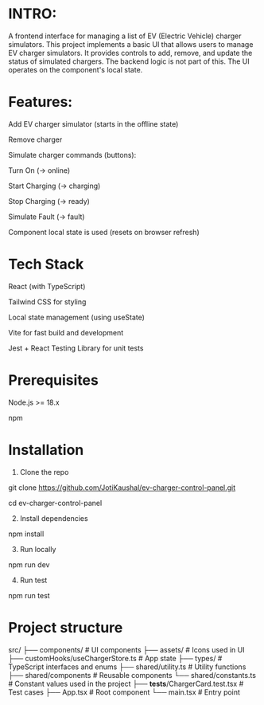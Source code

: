 # INTRO: 
A frontend interface for managing a list of EV (Electric Vehicle) charger simulators. This project implements a basic UI that allows users to manage EV charger simulators. 
It provides controls to add, remove, and update the status of simulated chargers. The backend logic is not part of this. The UI operates on the component's local state.

# Features: 
Add EV charger simulator (starts in the offline state)

Remove charger

Simulate charger commands (buttons):

Turn On (→ online)

Start Charging (→ charging)

Stop Charging (→ ready)

Simulate Fault (→ fault)

Component local state is used (resets on browser refresh)

# Tech Stack
React (with TypeScript)

Tailwind CSS for styling

Local state management (using useState)

Vite for fast build and development

Jest + React Testing Library for unit tests

# Prerequisites
Node.js >= 18.x

npm

# Installation
 1. Clone the repo
 
git clone https://github.com/JotiKaushal/ev-charger-control-panel.git

cd ev-charger-control-panel

 2. Install dependencies
 
 npm install

 3. Run locally
 
npm run dev

 4. Run test
 
npm run test

# Project structure

src/
├── components/                                # UI components
├── assets/                                    # Icons used in UI
├── customHooks/useChargerStore.ts             # App state
├── types/                                     # TypeScript interfaces and enums
├── shared/utility.ts                          # Utility functions
├── shared/components                          # Reusable components
└── shared/constants.ts                        # Constant values used in the project
├── __tests__/ChargerCard.test.tsx             # Test cases
├── App.tsx                                    # Root component
└── main.tsx                                   # Entry point

